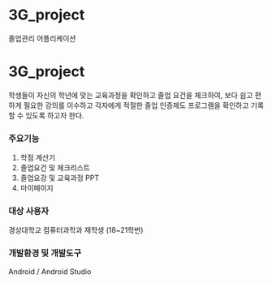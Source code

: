 # **3G_project**
졸업관리 어플리케이션

# 3G_project
학생들이 자신의 학년에 맞는 교육과정을 확인하고 졸업 요건을 체크하여, 보다 쉽고 편하게 필요한 강의를 이수하고 각자에게 적절한 졸업 인증제도 프로그램을 확인하고 기록할 수 있도록 하고자 한다.

### 주요기능
1. 학점 계산기
2. 졸업요건 및 체크리스트
3. 졸업요강 및 교육과정 PPT
4. 마이페이지

### 대상 사용자
경상대학교 컴퓨터과학과 재학생 (18~21학번)

### 개발환경 및 개발도구
Android / Android Studio
